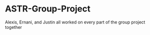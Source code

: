 # ASTR-Group-Project
Alexis, Ernani, and Justin all worked on every part of the group project together 
